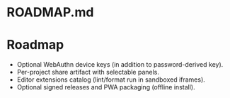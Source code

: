 # ROADMAP.md
# Roadmap
- Optional WebAuthn device keys (in addition to password-derived key).
- Per-project share artifact with selectable panels.
- Editor extensions catalog (lint/format run in sandboxed iframes).
- Optional signed releases and PWA packaging (offline install).
